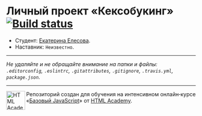 # Личный проект «Кексобукинг» [![Build status][travis-image]][travis-url]

* Студент: [Екатерина Елесова](https://up.htmlacademy.ru/javascript/11/user/139515).
* Наставник: `Неизвестно`.

---

_Не удаляйте и не обращайте внимание на папки и файлы:_<br>
_`.editorconfig`, `.eslintrc`, `.gitattributes`, `.gitignore`, `.travis.yml`, `package.json`._

---

<a href="https://htmlacademy.ru/intensive/javascript"><img align="left" width="50" height="50" title="HTML Academy" src="https://up.htmlacademy.ru/static/img/intensive/javascript/logo-for-github.svg"></a>

Репозиторий создан для обучения на интенсивном онлайн‑курсе «[Базовый JavaScript](https://htmlacademy.ru/intensive/javascript)» от [HTML Academy](https://htmlacademy.ru).

[travis-image]: https://travis-ci.org/htmlacademy-javascript/139515-keksobooking.svg?branch=master
[travis-url]: https://travis-ci.org/htmlacademy-javascript/139515-keksobooking
